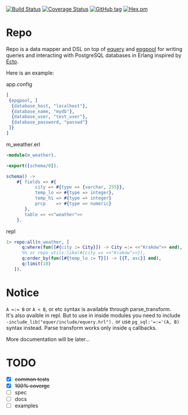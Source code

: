 [![Build Status](https://travis-ci.org/egobrain/repo.svg?branch=master)](https://travis-ci.org/egobrain/repo)
[![Coverage Status](https://coveralls.io/repos/github/egobrain/repo/badge.svg?branch=master)](https://coveralls.io/github/egobrain/repo?branch=master)
[![GitHub tag](https://img.shields.io/github/tag/egobrain/repo.svg)](https://github.com/egobrain/repo)
[![Hex.pm](https://img.shields.io/hexpm/v/repo.svg)](https://hex.pm/packages/repo)       

Repo
=====

Repo is a data mapper and DSL on top of [equery](https://github.com/egobrain/equery) 
and [epgpool](https://github.com/egobrain/epgpool) for writing queries and interacting with PostgreSQL databases in Erlang 
inspired by [Ecto](https://github.com/elixir-lang/ecto).

Here is an example:

app.config

```erlang
[
 {epgpool, [
  {database_host, "localhost"},
  {database_name, "mydb"},
  {database_user, "test_user"},
  {database_password, "passwd"}
 ]}
]
```

m_weather.erl

```erlang
-module(m_weather).

-export([schema/0]).

schema() ->
    #{ fields => #{
           city => #{type => {varchar, 255}},
           temp_lo => #{type => integer},
           temp_hi => #{type => integer}
           prcp    => #{type => numeric}
       },
       table => <<"weather">>
    }.
```

repl

```erlang
1> repo:all(m_weather, [
      q:where(fun([#{city := City}]) -> City =:= <<"Kraków">> end),
      %% or repo_utils:like(#{city => <<"Kraków">>}),
      q:order_by(fun([#{temp_lo := T}]) -> [{T, asc}] end),
      q:limit(10)
   ]).
```

Notice
===

```A =:= B``` or ```A < B```, or etc syntax is available through parse_transform.  
It's also avaible in repl. But to use in inside modules you need to include  
```-include_lib("equer/include/equery.hrl").``` or use ```pg_sql:'=:='(A, B)``` syntax instead.
Parse transform works only inside ```q``` callbacks.

More documentation will be later...

TODO
===

- [x] ~~common tests~~
- [x] ~~100% coverge~~
- [ ] spec
- [ ] docs
- [ ] examples
